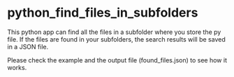 # python_find_files_in_subfolders
This python app can find all the files in a subfolder where you store the py file. 
If the files are found in your subfolders, the search results will be saved in a JSON file.

Please check the example and the output file (found_files.json) to see how it works.
